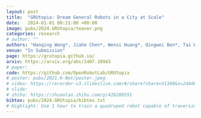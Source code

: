 ```yaml
---
layout: post
title:  "GRUtopia: Dream General Robots in a City at Scale"
date:   2024-01-01 00:21:00 +00:00
image: pubs/2024.GRUtopia/teaser.png
categories: research
# author: ""
authors: "Hanqing Wang*, Jiahe Chen*, Wensi Huang*, Qingwei Ben*, Tai Wang*, Boyu Mi*, Tao Huang, Siheng Zhao, Yilun Chen, Sizhe Yang, Peizhou Cao, Wenye Yu, Zichao Ye, Jialun Li, Junfeng Long, Zirui Wang, Huiling Wang, Ying Zhao, Zhongying Tu, Yu Qiao, Dahua Lin, <strong>Jiangmiao Pang</strong><sup>&dagger;</sup>"
venue: "In Submission"
page: https://grutopia.github.io/
arxiv: https://arxiv.org/abs/2407.10943
# paper: 
code: https://github.com/OpenRobotLab/GRUtopia
# poster: pubs/2021.K-Net/poster.jpeg
# video: https://recorder-v3.slideslive.com/#/share?share=51360&s=244d89a2-1418-4fd5-89fe-dc9616fc6efd
# slide:
# zhihu: https://zhuanlan.zhihu.com/p/428280551
bibtex: pubs/2024.GRUtopia/bibtex.txt
# Highlight: Use 1 hour to train a quadruped robot capable of traversing any terrain under any disturbances in the open world.
---
```

